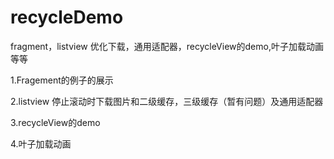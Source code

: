 # recycleDemo
 fragment，listview 优化下载，通用适配器，recycleView的demo,叶子加载动画等等
 
1.Fragement的例子的展示


2.listview 停止滚动时下载图片和二级缓存，三级缓存（暂有问题）及通用适配器


3.recycleView的demo


4.叶子加载动画


